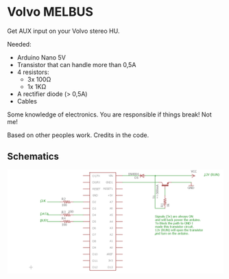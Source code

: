 # Volvo MELBUS

Get AUX input on your Volvo stereo HU.

Needed:
* Arduino Nano 5V
* Transistor that can handle more than 0,5A
* 4 resistors:
   * 3x 100Ω
   * 1x 1KΩ
* A rectifier diode (> 0,5A)
* Cables

Some knowledge of electronics. You are responsible if things break! Not me!

Based on other peoples work. Credits in the code.

## Schematics
![Schematics](/schematics.png)
